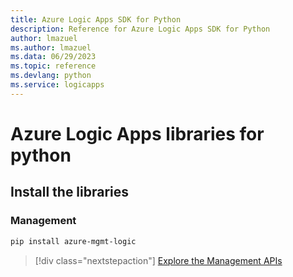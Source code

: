 ```yaml
---
title: Azure Logic Apps SDK for Python
description: Reference for Azure Logic Apps SDK for Python
author: lmazuel
ms.author: lmazuel
ms.data: 06/29/2023
ms.topic: reference
ms.devlang: python
ms.service: logicapps
---
```

# Azure Logic Apps libraries for python

## Install the libraries


### Management

```bash
pip install azure-mgmt-logic
```
> [!div class="nextstepaction"]
> [Explore the Management APIs](/python/api/azure-mgmt-logic)
